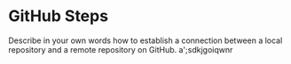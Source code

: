 # GitHub Steps

Describe in your own words how to establish a connection between a local repository and a remote repository on GitHub.
a';sdkjgoiqwnr